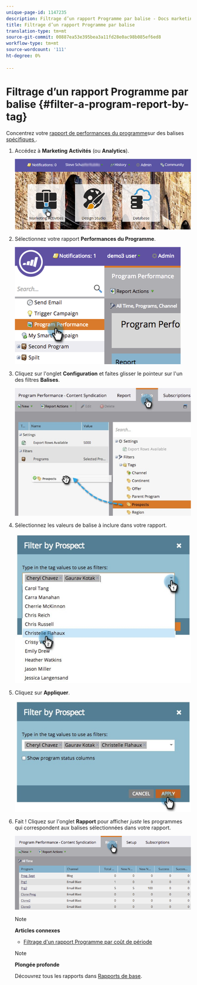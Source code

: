 ```yaml
---
unique-page-id: 1147235
description: Filtrage d’un rapport Programme par balise - Docs marketing - Documentation du produit
title: Filtrage d’un rapport Programme par balise
translation-type: tm+mt
source-git-commit: 00887ea53e395bea3a11fd28e0ac98b085ef6ed8
workflow-type: tm+mt
source-wordcount: '111'
ht-degree: 0%

---
```



# Filtrage d’un rapport Programme par balise {#filter-a-program-report-by-tag}

Concentrez votre [rapport de performances du programme](create-a-program-performance-report.md)sur des balises [spécifiques ](http://docs.marketo.com/display/docs/tags).

1. Accédez à **Marketing** **Activités** (ou **Analytics**).

   ![](assets/login-marketing-activities.png)

1. Sélectionnez votre rapport **Performances du Programme**.

   ![](assets/image2014-9-23-16-3a12-3a36.png)

1. Cliquez sur l&#39;onglet **Configuration** et faites glisser le pointeur sur l&#39;un des filtres **Balises**.

   ![](assets/prospects.jpg)

1. Sélectionnez les valeurs de balise à inclure dans votre rapport.

   ![](assets/prospect1.jpg)

1. Cliquez sur **Appliquer**.

   ![](assets/prospect2.jpg)

1. Fait ! Cliquez sur l&#39;onglet **Rapport** pour afficher *juste* les programmes qui correspondent aux balises sélectionnées dans votre rapport.

   ![](assets/image2014-9-23-16-3a14-3a42.png)

   >[!NOTE]
   >
   >**Articles connexes**
   >
   >    
   >    
   >    * [Filtrage d&#39;un rapport Programme par coût de période](filter-a-program-report-by-period-cost.md)


   >[!NOTE]
   >
   >**Plongée profonde**
   >
   >
   >Découvrez tous les rapports dans [Rapports de base](http://docs.marketo.com/display/docs/basic+reporting).

